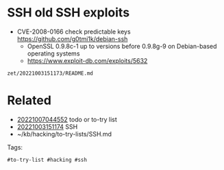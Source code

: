 # SSH old SSH exploits
- CVE-2008-0166 check predictable keys https://github.com/g0tmi1k/debian-ssh
  - OpenSSL 0.9.8c-1 up to versions before 0.9.8g-9 on Debian-based operating systems
  - https://www.exploit-db.com/exploits/5632

` zet/20221003151173/README.md `

# Related

- [20221007044552](/zet/20221007044552/README.md) todo or to-try list
- [20221003151174](/zet/20221003151174/README.md) SSH
- ~/kb/hacking/to-try-lists/SSH.md

Tags:

    #to-try-list #hacking #ssh 
